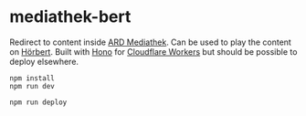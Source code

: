 # mediathek-bert

Redirect to content inside [ARD Mediathek](https://www.ardmediathek.de/).
Can be used to play the content on [Hörbert](https://www.hoerbert.com).
Built with [Hono](https://hono.dev) for [Cloudflare Workers](https://workers.cloudflare.com/) but should be possible to deploy elsewhere.

```
npm install
npm run dev
```

```
npm run deploy
```
